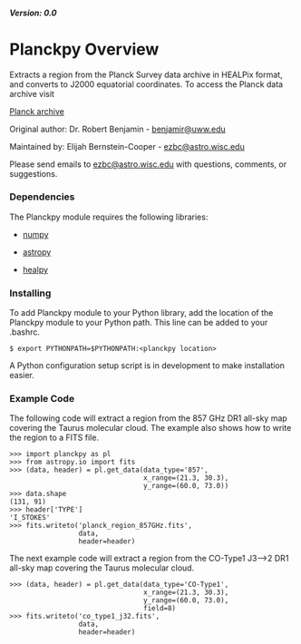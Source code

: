 ##### Version: 0.0

# Planckpy Overview 

Extracts a region from the Planck Survey data archive in HEALPix format, and
converts to J2000 equatorial coordinates. To access the Planck data archive visit

[Planck archive](http://irsa.ipac.caltech.edu/data/Planck/release_1/all-sky-maps/)


Original author: Dr. Robert Benjamin - benjamir@uww.edu

Maintained by: Elijah Bernstein-Cooper - ezbc@astro.wisc.edu

Please send emails to ezbc@astro.wisc.edu with questions, comments, or suggestions.

### Dependencies

The Planckpy module requires the following libraries:

+ [numpy](http://www.scipy.org/scipylib/download.html)

+ [astropy](http://www.astropy.org/)

+ [healpy](https://pypi.python.org/pypi/healpy)


### Installing

To add Planckpy module to your Python library, add the location of the Planckpy
module to your Python path. This line can be added to your .bashrc.

    $ export PYTHONPATH=$PYTHONPATH:<planckpy location>

A Python configuration setup script is in development to make installation
easier.

### Example Code

The following code will extract a region from the 857 GHz DR1 all-sky map
covering the Taurus molecular cloud. The example also shows how to write the
region to a FITS file.
```
>>> import planckpy as pl
>>> from astropy.io import fits
>>> (data, header) = pl.get_data(data_type='857',
                                 x_range=(21.3, 30.3),
                                 y_range=(60.0, 73.0))
>>> data.shape
(131, 91)
>>> header['TYPE']
'I_STOKES'
>>> fits.writeto('planck_region_857GHz.fits', 
                 data,
                 header=header)
```

The next example code will extract a region from the CO-Type1 J3-->2 DR1
all-sky map covering the Taurus molecular cloud.

```
>>> (data, header) = pl.get_data(data_type='CO-Type1', 
                                 x_range=(21.3, 30.3),
                                 y_range=(60.0, 73.0),
                                 field=8)
>>> fits.writeto('co_type1_j32.fits',
                 data,
                 header=header)

```